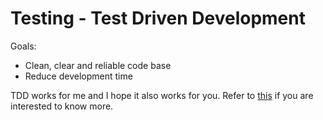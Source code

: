 # Testing - Test Driven Development

Goals:

- Clean, clear and reliable code base
- Reduce development time

TDD works for me and I hope it also works for you. 
Refer to [this](https://github.com/mxstbr/react-boilerplate/tree/master/docs/testing) if you are interested to know more.